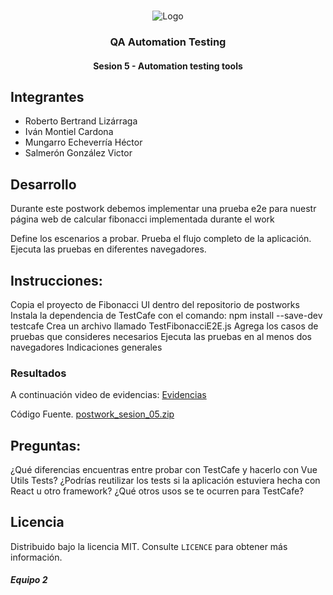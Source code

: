 <!-- PROJECT LOGO -->
<br />
<p align="center">
  <a>
    <img src="https://upload.wikimedia.org/wikipedia/commons/4/43/Cognizant_logo_2022.svg" alt="Logo">
  </a>

<h3 align="center">QA Automation Testing</h3>
<h4 align="center">Sesion 5 - Automation testing tools</h4>

## Integrantes

* Roberto Bertrand Lizárraga
* Iván Montiel Cardona
* Mungarro Echeverría Héctor
* Salmerón González Victor

## Desarrollo

Durante este postwork debemos implementar una prueba e2e para nuestr página web de calcular fibonacci implementada durante el work

Define los escenarios a probar.
Prueba el flujo completo de la aplicación.
Ejecuta las pruebas en diferentes navegadores.

## Instrucciones:

Copia el proyecto de Fibonacci UI dentro del repositorio de postworks
Instala la dependencia de TestCafe con el comando: npm install --save-dev testcafe
Crea un archivo llamado TestFibonacciE2E.js
Agrega los casos de pruebas que consideres necesarios
Ejecuta las pruebas en al menos dos navegadores
Indicaciones generales


### Resultados

A continuación video de evidencias: [Evidencias](https://github.com/victorjair/bedupostwork/raw/master/Sesion%205/Evidencias_Postwork_Sesion_05.mp4)


Código Fuente. [postwork_sesion_05.zip](https://github.com/victorjair/bedupostwork/raw/master/Sesion%205/postwork_sesion_05.zip)




## Preguntas:

¿Qué diferencias encuentras entre probar con TestCafe y hacerlo con Vue Utils Tests?
¿Podrías reutilizar los tests si la aplicación estuviera hecha con React u otro framework?
¿Qué otros usos se te ocurren para TestCafe?


## Licencia
Distribuido bajo la licencia MIT. Consulte `LICENCE` para obtener más información.

##### Equipo 2
